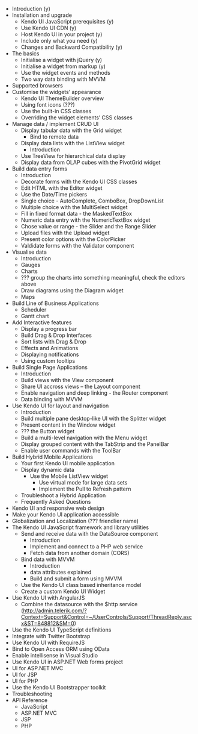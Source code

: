 * Introduction (y)
* Installation and upgrade
  * Kendo UI JavaScript prerequisites (y)
  * Use Kendo UI CDN (y)
  * Host Kendo UI in your project (y)
  * Include only what you need (y)
  * Changes and Backward Compatibility (y)
* The basics
  * Initialise a widget with jQuery (y)
  * Initialise a widget from markup (y)
  * Use the widget events and methods
  * Two way data binding with MVVM
* Supported browsers
* Customise the widgets’ appearance
  * Kendo UI ThemeBuilder overview
  * Using font icons (???)
  * Use the built-in CSS classes
  * Overriding the widget elements’ CSS classes
* Manage data / implement CRUD UI
  * Display tabular data with the Grid widget
     * Bind to remote data
  * Display data lists with the ListView widget
     * Introduction
  * Use TreeView for hierarchical data display
  * Display data from OLAP cubes with the PivotGrid widget
* Build data entry forms
  * Introduction
  * Decorate forms with the Kendo UI CSS classes
  * Edit HTML with the Editor widget
  * Use the Date/Time pickers
  * Single choice - AutoComplete, ComboBox, DropDownList
  * Multiple choice with the MultiSelect widget
  * Fill in fixed format data - the MaskedTextBox
  * Numeric data entry with the NumericTextBox widget
  * Chose value or range - the Slider and the Range Slider
  * Upload files with the Upload widget
  * Present color options with the ColorPicker
  * Valdidate forms with the Validator component
* Visualise data
  * Introduction
  * Gauges
  * Charts
  * ??? group the charts into something meaningful, check the editors above
  * Draw diagrams using the Diagram widget
  * Maps
* Build Line of Business Applications
  * Scheduler
  * Gantt chart
* Add Interactive features
  * Display a progress bar
  * Build Drag & Drop Interfaces
  * Sort lists with Drag & Drop
  * Effects and Animations
  * Displaying notifications
  * Using custom tooltips
* Build Single Page Applications
  * Introduction
  * Build views with the View component
  * Share UI accross views – the Layout component
  * Enable navigation and deep linking - the Router component
  * Data binding with MVVM
* Use Kendo UI for layout and navigation
  * Introduction
  * Build multiple pane desktop-like UI with the Splitter widget
  * Present content in the Window widget
  * ??? the Button widget
  * Build a multi-level navigation with the Menu widget
  * Display grouped content with the TabStrip and the PanelBar
  * Enable user commands with the ToolBar
* Build Hybrid Mobile Applications
  * Your first Kendo UI mobile application
  * Display dynamic data
     * Use the Mobile ListView widget
        * Use virtual mode for large data sets
        * Implement the Pull to Refresh pattern
  * Troubleshoot a Hybrid Application
  * Frequently Asked Questions
* Kendo UI and responsive web design
* Make your Kendo UI application accessible
* Globalization and Localization (??? friendlier name)
* The Kendo UI JavaScript framework and library utilities
  * Send and receive data with the DataSource component
     * Introduction
     * Implement and connect to a PHP web service
     * Fetch data from another domain (CORS)
  * Bind data with MVVM
     * Introduction
     * data attributes explained
     * Build and submit a form using MVVM
  * Use the Kendo UI class based inheritance model
  * Create a custom Kendo UI Widget
* Use Kendo UI with AngularJS
    * Combine the datasource with the $http service (http://admin.telerik.com/?Context=Support&Control=~/UserControls/Support/ThreadReply.ascx&ST=848812&SM=0)
* Use the Kendo UI TypeScript definitions
* Integrate with Twitter Bootstrap
* Use Kendo UI with RequireJS
* Bind to Open Access ORM using OData
* Enable intellisense in Visual Studio
* Use Kendo UI in ASP.NET Web forms project
* UI for ASP.NET MVC
* UI for JSP
* UI for PHP
* Use the Kendo UI Bootstrapper toolkit
* Troubleshooting
* API Reference
  * JavaScript
  * ASP.NET MVC
  * JSP
  * PHP
